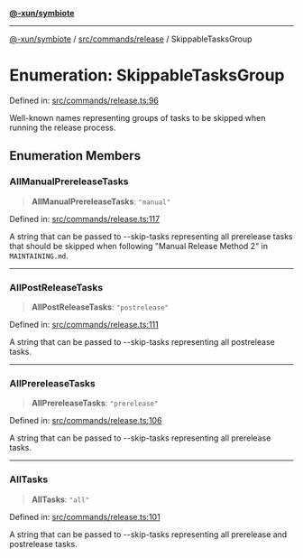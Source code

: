 [**@-xun/symbiote**](../../../../README.md)

***

[@-xun/symbiote](../../../../README.md) / [src/commands/release](../README.md) / SkippableTasksGroup

# Enumeration: SkippableTasksGroup

Defined in: [src/commands/release.ts:96](https://github.com/Xunnamius/symbiote/blob/62ec6fdd59d5511dd7b872237f3ff5bf7673e789/src/commands/release.ts#L96)

Well-known names representing groups of tasks to be skipped when running the
release process.

## Enumeration Members

### AllManualPrereleaseTasks

> **AllManualPrereleaseTasks**: `"manual"`

Defined in: [src/commands/release.ts:117](https://github.com/Xunnamius/symbiote/blob/62ec6fdd59d5511dd7b872237f3ff5bf7673e789/src/commands/release.ts#L117)

A string that can be passed to --skip-tasks representing all prerelease
tasks that should be skipped when following "Manual Release Method 2" in
`MAINTAINING.md`.

***

### AllPostReleaseTasks

> **AllPostReleaseTasks**: `"postrelease"`

Defined in: [src/commands/release.ts:111](https://github.com/Xunnamius/symbiote/blob/62ec6fdd59d5511dd7b872237f3ff5bf7673e789/src/commands/release.ts#L111)

A string that can be passed to --skip-tasks representing all postrelease
tasks.

***

### AllPrereleaseTasks

> **AllPrereleaseTasks**: `"prerelease"`

Defined in: [src/commands/release.ts:106](https://github.com/Xunnamius/symbiote/blob/62ec6fdd59d5511dd7b872237f3ff5bf7673e789/src/commands/release.ts#L106)

A string that can be passed to --skip-tasks representing all prerelease
tasks.

***

### AllTasks

> **AllTasks**: `"all"`

Defined in: [src/commands/release.ts:101](https://github.com/Xunnamius/symbiote/blob/62ec6fdd59d5511dd7b872237f3ff5bf7673e789/src/commands/release.ts#L101)

A string that can be passed to --skip-tasks representing all prerelease and
postrelease tasks.
